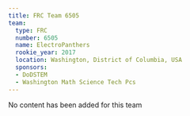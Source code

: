 ```yaml
---
title: FRC Team 6505
team:
  type: FRC
  number: 6505
  name: ElectroPanthers
  rookie_year: 2017
  location: Washington, District of Columbia, USA
  sponsors:
  - DoDSTEM
  - Washington Math Science Tech Pcs
---
```


No content has been added for this team